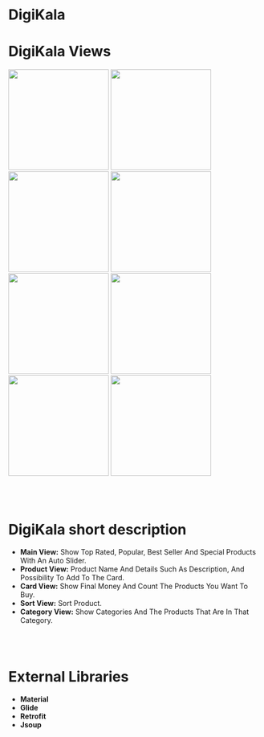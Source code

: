 # DigiKala
# DigiKala Views #

<img src="https://user-images.githubusercontent.com/52439939/106849566-28447700-66c8-11eb-8194-7ac38a41e095.jpg" width="200"/> <img src="https://user-images.githubusercontent.com/52439939/106849684-66da3180-66c8-11eb-9c38-64b4471c2028.jpg" width="200"/> 
<img src="https://user-images.githubusercontent.com/52439939/106855478-3b5c4480-66d2-11eb-85bf-ddc1498b520e.jpg" width="200"/> <img src="https://user-images.githubusercontent.com/52439939/106855743-b160ab80-66d2-11eb-831a-b7a8f7ce950b.jpg" width="200"/> 
<img src="https://user-images.githubusercontent.com/52439939/106855823-cd644d00-66d2-11eb-9f14-e168b0f1b847.jpg" width="200"/> <img src="https://user-images.githubusercontent.com/52439939/106855856-df45f000-66d2-11eb-9789-fbc805f8e4d9.jpg" width="200"/> 
<img src="https://user-images.githubusercontent.com/52439939/106856190-5c716500-66d3-11eb-8170-8c936db67b12.jpg" width="200"/> <img src="(https://user-images.githubusercontent.com/52439939/106856926-84ad9380-66d4-11eb-95bc-b1c9eb98b6c3.jpg" width="200"/>

<br />
<br />

# DigiKala short description #

- **Main View:** Show Top Rated, Popular, Best Seller And Special Products With An Auto Slider.
- **Product View:** Product Name And Details Such As Description, And Possibility To Add To The Card.
- **Card View:** Show Final Money And Count The Products You Want To Buy.
- **Sort View:** Sort Product.
- **Category View:** Show Categories And The Products That Are In That Category.

<br />
<br />

# External Libraries #
- **Material**
- **Glide**
- **Retrofit**
- **Jsoup**
